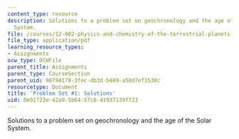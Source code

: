 ```yaml
---
content_type: resource
description: Solutions to a problem set on geochronology and the age of the Solar
  System.
file: /courses/12-002-physics-and-chemistry-of-the-terrestrial-planets-fall-2008/0e91723e42a95b6457c841937139f723_MIT12_002f08_ps01_solutions.pdf
file_type: application/pdf
learning_resource_types:
- Assignments
ocw_type: OCWFile
parent_title: Assignments
parent_type: CourseSection
parent_uid: 98794178-3fec-db3d-b489-a50d7ef3530c
resourcetype: Document
title: 'Problem Set #1: Solutions'
uid: 0e91723e-42a9-5b64-57c8-41937139f723
---
```

Solutions to a problem set on geochronology and the age of the Solar System.

